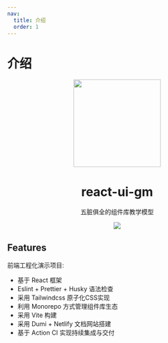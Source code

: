 ```yaml
---
nav:
  title: 介绍
  order: 1
---
```

# 介绍
<p align="center">
<img src="/images/torch.png" style="width:200px;" />
<P>
<h1 align="center">react-ui-gm</h1>

<p align="center">
五脏俱全的组件库教学模型
</p>
<p align="center">
<img src="https://img.shields.io/github/license/henuGM/react-ui-gm" align="center" />
</p>

## Features
前端工程化演示项目:
- 基于 React 框架
- Eslint + Prettier + Husky 语法检查
- 采用 Tailwindcss 原子化CSS实现
- 利用 Monorepo 方式管理组件库生态
- 采用 Vite 构建
- 采用 Dumi + Netlify 文档网站搭建
- 基于 Action CI 实现持续集成与交付
